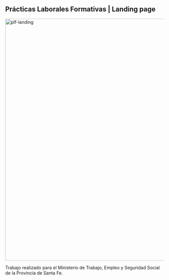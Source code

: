 ## Prácticas Laborales Formativas | Landing page

<img width="1366" height="768" alt="plf-landing" src="https://github.com/user-attachments/assets/0c0112ad-a59c-4978-84f7-900bd8ca3f4d" />

Trabajo realizado para el Ministerio de Trabajo, Empleo y Seguridad Social de la Provincia de Santa Fe.
